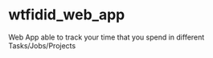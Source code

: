 wtfidid_web_app
===============

Web App able to track your time that you spend in different Tasks/Jobs/Projects

